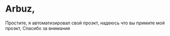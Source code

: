 # Arbuz, 
Простите, я автоматизировал свой проэкт, надеюсь что вы примите мой проэкт,
Спасибо за внимания
